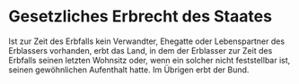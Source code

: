 # Gesetzliches Erbrecht des Staates

Ist zur Zeit des Erbfalls kein Verwandter, Ehegatte oder Lebenspartner des Erblassers vorhanden, erbt das Land, in dem der Erblasser zur Zeit des Erbfalls seinen letzten Wohnsitz oder, wenn ein solcher nicht feststellbar ist, seinen gewöhnlichen Aufenthalt hatte. Im Übrigen erbt der Bund. 

